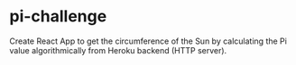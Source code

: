 # pi-challenge
Create React App to get the circumference of the Sun by calculating the Pi value algorithmically from Heroku backend (HTTP server).
